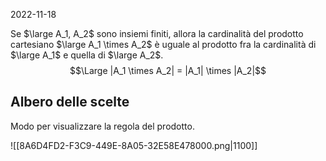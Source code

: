 2022-11-18

Se $\large A_1, A_2$ sono insiemi finiti, allora la cardinalità del prodotto cartesiano $\large A_1 \times A_2$ è uguale al prodotto fra la cardinalità di $\large A_1$ e quella di $\large A_2$. 
$$\Large |A_1 \times A_2| = |A_1| \times |A_2|$$


## Albero delle scelte 
Modo per visualizzare la regola del prodotto.

![[8A6D4FD2-F3C9-449E-8A05-32E58E478000.png|1100]]


